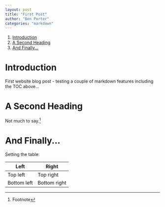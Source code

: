 ```yaml
---
layout: post
title: "First Post"
author: "Ben Porter"
categories: "markdown"
---
```

<!-- TOC -->

1. [Introduction](#introduction)
2. [A Second Heading](#a-second-heading)
3. [And Finally...](#and-finally)

<!-- /TOC -->
# Introduction
First website blog post - testing a couple of markdown features including the TOC above...

# A Second Heading
Not much to say.[^1]

[^1]: Footnote


# And Finally...
Setting the table:

Left        | Right
------------|-------------
Top left    | Top right
Bottom left | Bottom right
